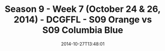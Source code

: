 ---
title: Season 9 - Week 7 (October 24 & 26, 2014) - DCGFFL - S09 Orange vs S09 Columbia
  Blue
teams-score:
- team: _teams/s09-orange.md
  score: 20
- team: _teams/s09-columbia-blue.md
  score: 13
mvp: Billy Kramer (Orange), B. Stokes (Columbia)
game-ball: N/A
season: 9
week: 7
date: '2014-10-27T13:48:01'
pageid: season-9-week-7-4464-vs-4454
---